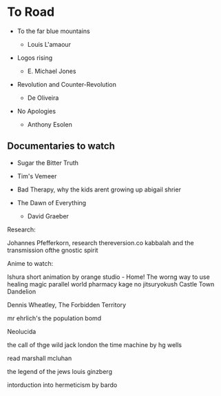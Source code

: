 # To Road

- To the far blue mountains
	- Louis L'amaour

- Logos rising
	- E. Michael Jones

- Revolution and Counter-Revolution
	- De Oliveira

- No Apologies
	- Anthony Esolen

## Documentaries to watch

- Sugar the Bitter Truth

- Tim's Vemeer

- Bad Therapy, why the kids arent growing up abigail shrier

- The Dawn of Everything
	- David Graeber

Research:

Johannes Pfefferkorn, research thereversion.co kabbalah and the transmission ofthe gnostic spirit

Anime  to watch:

Ishura
short animation by orange studio - Home!
The worng way to use healing magic
parallel world pharmacy
kage no jitsuryokush
Castle Town Dandelion

Dennis Wheatley, The Forbidden Territory

mr ehrlich's the population bomd

Neolucida

the call of thge wild jack london
the time machine by hg wells

read marshall mcluhan

the legend of the jews louis ginzberg

intorduction into hermeticism by bardo
